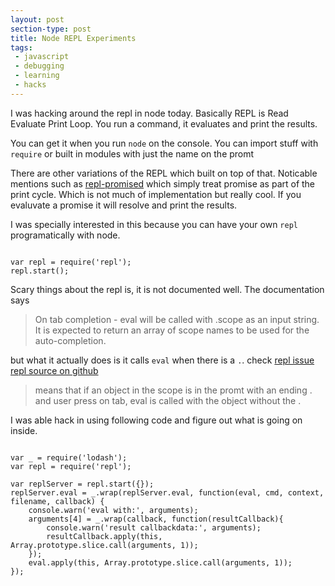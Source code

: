 ```yaml
---
layout: post
section-type: post
title: Node REPL Experiments
tags: 
 - javascript
 - debugging
 - learning
 - hacks
---
```


I was hacking around the repl in node today. Basically REPL is Read Evaluate Print Loop. 
You run a command, it evaluates and print the results.

You can get it when you run `node` on the console. You can import stuff with `require` or built in modules with just the name on the promt

There are other variations of the REPL which built on top of that. Noticable mentions such as [repl-promised] which simply treat promise as part of the print cycle.
Which is not much of implementation but really cool. If you evaluvate a promise it will resolve and print the results.

I was specially interested in this because you can have your own `repl` programatically with node.

<pre><code data-trim class="js">
var repl = require('repl');
repl.start();
</code></pre>

Scary things about the repl is, it is not documented well. The documentation says
> On tab completion - eval will be called with .scope as an input string. It is expected to return an array of scope names to be used for the auto-completion.

but what it actually does is it calls `eval` when there is a `.`. check [repl issue] [repl source on github]
> means that if an object in the scope is in the promt with an ending . and user press on tab, eval is called with the object without the .

I was able hack in using following code and figure out what is going on inside.
<pre><code data-trim class="js">
var _ = require('lodash');
var repl = require('repl');

var replServer = repl.start({});
replServer.eval = _.wrap(replServer.eval, function(eval, cmd, context, filename, callback) {
    console.warn('eval with:', arguments);
    arguments[4] = _.wrap(callback, function(resultCallback){
        console.warn('result callbackdata:', arguments);
        resultCallback.apply(this, Array.prototype.slice.call(arguments, 1));
    });
    eval.apply(this, Array.prototype.slice.call(arguments, 1));
});
</code></pre>



[repl-promised]: https://github.com/tlrobinson/node-repl-promised
[repl-documentation]: https://nodejs.org/api/repl.html
[repl source on github]: https://github.com/nodejs/node/blob/v5.x/lib/repl.js
[repl issue]: https://github.com/nodejs/node/issues/3674#issuecomment-159606212